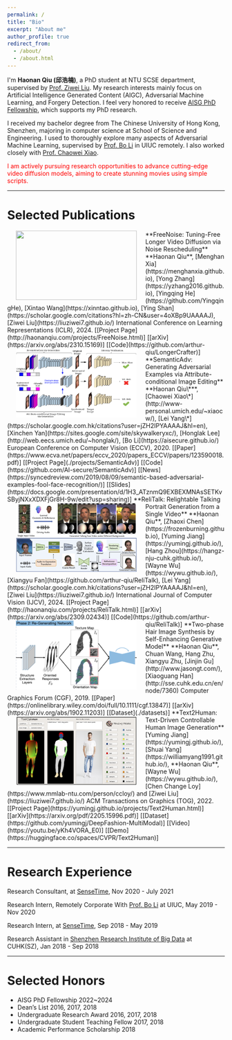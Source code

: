 ```yaml
---
permalink: /
title: "Bio"
excerpt: "About me"
author_profile: true
redirect_from: 
  - /about/
  - /about.html
---
```


I'm **Haonan Qiu (邱浩楠)**, a PhD student at NTU SCSE department, supervised by [Prof. Ziwei Liu](https://liuziwei7.github.io/). My research interests mainly focus on Artificial Intelligence Generated Content (AIGC), Adversarial Machine Learning, and Forgery Detection. I feel very honored to receive [AISG PhD Fellowship](https://aisingapore.org/research/phd-fellowship-programme/), which supports my PhD research. 

I received my bachelor degree from The Chinese University of Hong Kong, Shenzhen, majoring in computer science at School of Science and Engineering. I used to thoroughly explore many aspects of Adversarial Machine Learning, supervised by [Prof. Bo Li](https://aisecure.github.io/) in UIUC remotely. I also worked closely with [Prof. Chaowei Xiao](http://www-personal.umich.edu/~xiaocw/). 

<font color='red'>I am actively pursuing research opportunities to advance cutting-edge video diffusion models, aiming to create stunning movies using simple scripts.</font>

<!-- To junior PhD/master/undergraduate students at CUHKSZ or NTU: if you would like to chat about life, career plans, or research ideas related to AIGC, feel free to email me to schedule a meeting. I will dedicate 30 mins every week for such meetings.  -->

<!-- --- -->

<!-- # Working Papers  -->

<!-- <br/><br/> -->

---

# Selected Publications

<img src='./files/freenoise.gif' style='float:left;width:280px;height:160px;margin-left:20px;margin-right:20px'/>
**FreeNoise: Tuning-Free Longer Video Diffusion via Noise Rescheduling**    
**Haonan Qiu**, [Menghan Xia](https://menghanxia.github.io), [Yong Zhang](https://yzhang2016.github.io), [Yingqing He](https://github.com/YingqingHe), [Xintao Wang](https://xinntao.github.io), [Ying Shan](https://scholar.google.com/citations?hl=zh-CN&user=4oXBp9UAAAAJ), [Ziwei Liu](https://liuziwei7.github.io/)    
International Conference on Learning Representations (ICLR), 2024.
[[Project Page](http://haonanqiu.com/projects/FreeNoise.html)] [[arXiv](https://arxiv.org/abs/2310.15169)] [[Code](https://github.com/arthur-qiu/LongerCrafter)]

<img src='./files/semanticadv.png' style='float:left;width:280px;height:160px;margin-left:20px;margin-right:20px'/>
**SemanticAdv: Generating Adversarial Examples via Attribute-conditional Image Editing**     
**Haonan Qiu\***, [Chaowei Xiao\*](http://www-personal.umich.edu/~xiaocw/), [Lei Yang\*](https://scholar.google.com.hk/citations?user=jZH2IPYAAAAJ&hl=en), [Xinchen Yan](https://sites.google.com/site/skywalkeryxc/), [Honglak Lee](http://web.eecs.umich.edu/~honglak/), [Bo Li](https://aisecure.github.io/)  
European Conference on Computer Vision (ECCV), 2020.
[[Paper](https://www.ecva.net/papers/eccv_2020/papers_ECCV/papers/123590018.pdf)] [[Project Page](./projects/SemanticAdv)] [[Code](https://github.com/AI-secure/SemanticAdv)] [[News](https://syncedreview.com/2019/08/09/semantic-based-adversarial-examples-fool-face-recognition/)] [[Slides](https://docs.google.com/presentation/d/1H3_ATznmQ9EXBEXMNAsSETKvSByjNXxXDXFjGr8H-9w/edit?usp=sharing)] 

<img src='./files/relitalk.png' style='float:left;width:280px;height:160px;margin-left:20px;margin-right:20px'/>
**ReliTalk: Relightable Talking Portrait Generation from a Single Video**     
**Haonan Qiu**, [Zhaoxi Chen](https://frozenburning.github.io), [Yuming Jiang](https://yumingj.github.io/), [Hang Zhou](https://hangz-nju-cuhk.github.io/), [Wayne Wu](https://wywu.github.io/), [Xiangyu Fan](https://github.com/arthur-qiu/ReliTalk), [Lei Yang](https://scholar.google.com.hk/citations?user=jZH2IPYAAAAJ&hl=en), [Ziwei Liu](https://liuziwei7.github.io/)    
International Journal of Computer Vision (IJCV), 2024.
[[Project Page](http://haonanqiu.com/projects/ReliTalk.html)] [[arXiv](https://arxiv.org/abs/2309.02434)] [[Code](https://github.com/arthur-qiu/ReliTalk)]

<img src='./files/hairgan.png' style='float:left;width:280px;height:160px;margin-left:20px;margin-right:20px'/>
**Two-phase Hair Image Synthesis by Self-Enhancing Generative Model**   
**Haonan Qiu**, Chuan Wang, Hang Zhu, Xiangyu Zhu, [Jinjin Gu](http://www.jasongt.com/), [Xiaoguang Han](http://sse.cuhk.edu.cn/en/node/7360)   
Computer Graphics Forum (CGF), 2019.
[[Paper](https://onlinelibrary.wiley.com/doi/full/10.1111/cgf.13847)] [[arXiv](https://arxiv.org/abs/1902.11203)] [[Dataset](./datasets)]

<img src='./files/text2human.png' style='float:left;width:280px;height:160px;margin-left:20px;margin-right:20px'/>
**Text2Human: Text-Driven Controllable Human Image Generation**   
[Yuming Jiang](https://yumingj.github.io/), [Shuai Yang](https://williamyang1991.github.io/), **Haonan Qiu**, [Wayne Wu](https://wywu.github.io/), [Chen Change Loy](https://www.mmlab-ntu.com/person/ccloy/) and [Ziwei Liu](https://liuziwei7.github.io/)   
ACM Transactions on Graphics (TOG), 2022.
[[Project Page](https://yumingj.github.io/projects/Text2Human.html)] [[arXiv](https://arxiv.org/pdf/2205.15996.pdf)] [[Dataset](https://github.com/yumingj/DeepFashion-MultiModal)] [[Video](https://youtu.be/yKh4VORA_E0)] [[Demo](https://huggingface.co/spaces/CVPR/Text2Human)]

<!-- <img src='./files/edgerob.png' style='float:left;width:280px;height:160px;margin-left:20px;margin-right:20px'/>
**Can Shape Structure Features Improve Model Robustness under Diverse Adversarial Settings?**   
[Mingjie Sun\*](https://eric-mingjie.github.io/), [Zichao Li\*](https://zichaoli.github.io/), [Chaowei Xiao\*](http://www-personal.umich.edu/~xiaocw/), **Haonan Qiu**, [Bhavya Kailkhura](https://scholar.google.com/citations?user=SQpJmOgAAAAJ&hl=en), [Mingyan Liu](https://liu.engin.umich.edu/), [Bo Li](https://aisecure.github.io/)   
International Conference on Computer Vision (ICCV), 2021.
[[Paper](https://openaccess.thecvf.com/content/ICCV2021/papers/Sun_Can_Shape_Structure_Features_Improve_Model_Robustness_Under_Diverse_Adversarial_ICCV_2021_paper.pdf)] -->

---

# Research Experience

Research Consultant, at [SenseTime](https://www.sensetime.com/),  Nov 2020 - July 2021

Research Intern, Remotely Corporate With [Prof. Bo Li](https://aisecure.github.io/) at UIUC,  May 2019 - Nov 2020

Research Intern, at [SenseTime](https://www.sensetime.com/),  Sep 2018 - May 2019 

Research Assistant in [Shenzhen Research Institute of Big Data](http://www.sribd.cn/index.php/en/) at CUHK(SZ),  Jan 2018 - Sep 2018

---

# Selected Honors

* AISG PhD Fellowship 2022~2024
* Dean’s List  2016, 2017, 2018
* Undergraduate Research Award  2016, 2017, 2018
* Undergraduate Student Teaching Fellow  2017, 2018
* Academic Performance Scholarship  2018

<!--
---
# CV
<iframe id='cv' src="https://docs.google.com/gview?url=http://arthur-qiu.github.io/files/cv_haonan.pdf&embedded=true" style="width:800px; height:1200px;" frameborder="0"></iframe>
-->

